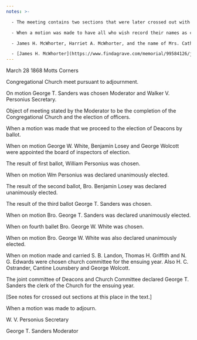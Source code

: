 ```yaml
---
notes: >-

  - The meeting contains two sections that were later crossed out with the word "error" as a marginal note for each:

  - When a motion was made to have all who wish record their names as charter members when the following named persons presented themselves. 

  - James H. McWhorter, Harriet A. McWhorter, and the name of Mrs. Catherine was also placed on the role of membership by her request or consent.

  - [James H. McWhorter](https://www.findagrave.com/memorial/99584126/james-h-mcwhorter) (Jul 1823 to 1905) married Harriet Adaline McWhorter.
---
```


March 28 1868 Motts Corners

Congregational Church meet pursuant to adjournment.

On motion George T. Sanders was chosen Moderator and Walker V. Personius Secretary.

Object of meeting stated by the Moderator to be the completion of the Congregational Church and the election of officers.

When a motion was made that we proceed to the election of Deacons by ballot.

When on motion George W. White, Benjamin Losey and George Wolcott were appointed the board of inspectors of election.

The result of first ballot, William Personius was chosen.

When on motion Wm Personius was declared unanimously elected.

The result of the second ballot, Bro. Benjamin Losey was declared unanimously elected.

The result of the third ballot George T. Sanders was chosen.

When on motion Bro. George T. Sanders was declared unanimously elected.

When on fourth ballet Bro. George W. White was chosen.

When on motion Bro. George W. White was also declared unanimously elected.

When on motion made and carried S. B. Landon, Thomas H. Griffith and N. G. Edwards were chosen church committee for the ensuing year. Also H. C. Ostrander, Cantine Lounsbery and George Wolcott.

The joint committee of Deacons and Church Committee declared George T. Sanders the clerk of the Church for the ensuing year.

[See notes for crossed out sections at this place in the text.]

When a motion was made to adjourn.

W. V. Personius Secretary

George T. Sanders Moderator

